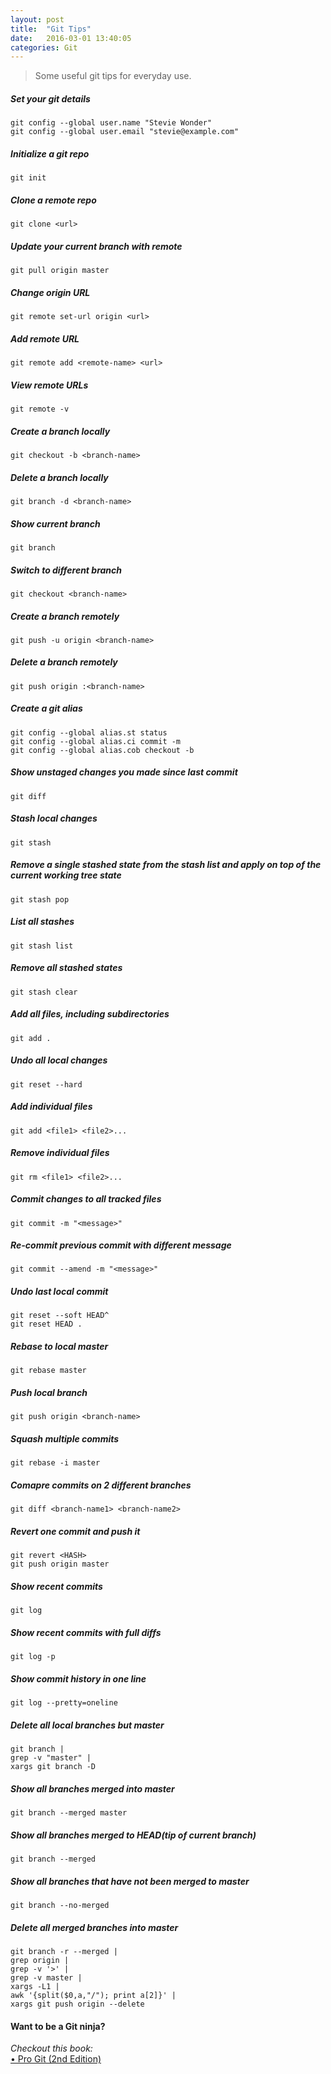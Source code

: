 ```yaml
---
layout: post
title:  "Git Tips"
date:   2016-03-01 13:40:05
categories: Git
---
```


> Some useful git tips for everyday use.

##### Set your git details
```
git config --global user.name "Stevie Wonder"
git config --global user.email "stevie@example.com"
```

##### Initialize a git repo
```
git init
```

##### Clone a remote repo
```
git clone <url>
```

##### Update your current branch with remote
```
git pull origin master
```

##### Change origin URL
```
git remote set-url origin <url>
```

##### Add remote URL
```
git remote add <remote-name> <url>
```

##### View remote URLs
```
git remote -v
```

##### Create a branch locally
```
git checkout -b <branch-name>
```

##### Delete a branch locally
```
git branch -d <branch-name>
```

##### Show current branch
```
git branch
```

##### Switch to different branch
```
git checkout <branch-name>
```

##### Create a branch remotely
```
git push -u origin <branch-name>
```

##### Delete a branch remotely
```
git push origin :<branch-name>
```

##### Create a git alias
```
git config --global alias.st status
git config --global alias.ci commit -m
git config --global alias.cob checkout -b
```

##### Show unstaged changes you made since last commit
```
git diff
```

##### Stash local changes
```
git stash
```

##### Remove a single stashed state from the stash list and apply on top of the current working tree state
```
git stash pop
```

##### List all stashes
```
git stash list
```

##### Remove all stashed states
```
git stash clear
```

##### Add all files, including subdirectories
```
git add .
```

##### Undo all local changes
```
git reset --hard
```

##### Add individual files
```
git add <file1> <file2>...
```

##### Remove individual files
```
git rm <file1> <file2>...
```

##### Commit changes to all tracked files
```
git commit -m "<message>"
```

##### Re-commit previous commit with different message
```
git commit --amend -m "<message>"
```

##### Undo last local commit
```
git reset --soft HEAD^
git reset HEAD .
```

##### Rebase to local master
```
git rebase master
```

##### Push local branch
```
git push origin <branch-name>
```

##### Squash multiple commits
```
git rebase -i master
```

##### Comapre commits on 2 different branches
```
git diff <branch-name1> <branch-name2>
```

##### Revert one commit and push it
```
git revert <HASH>
git push origin master
```

##### Show recent commits
```
git log
```

##### Show recent commits with full diffs
```
git log -p
```

##### Show commit history in one line
```
git log --pretty=oneline
```

##### Delete all local branches but master
```
git branch | 
grep -v "master" | 
xargs git branch -D
```

##### Show all branches merged into master
```
git branch --merged master
```

##### Show all branches merged to HEAD(tip of current branch)
```
git branch --merged
```

##### Show all branches that have not been merged to master
```
git branch --no-merged
```

##### Delete all merged branches into master
```
git branch -r --merged |
grep origin |
grep -v '>' |
grep -v master |
xargs -L1 |
awk '{split($0,a,"/"); print a[2]}' |
xargs git push origin --delete
```

#### Want to be  a Git ninja?
<i>Checkout this book:</i><br>
[• Pro Git (2nd Edition)](https://git-scm.com/book/en/v2)<br>

